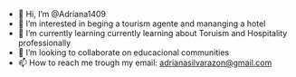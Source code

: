 - 👋 Hi, I’m @Adriana1409
- 👀 I’m interested in beging a tourism agente and mananging a hotel
- 🌱 I’m currently learning currently learning about Toruism and Hospitality professionally
- 💞️ I’m looking to collaborate on educacional communities
- 📫 How to reach me trough my email: adrianasilvarazon@gmail.com

<!---
Adriana1409/Adriana1409 is a ✨ special ✨ repository because its `README.md` (this file) appears on your GitHub profile.
You can click the Preview link to take a look at your changes.
--->
